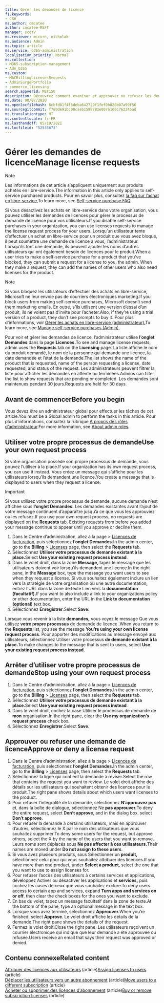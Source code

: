 ```yaml
---
title: Gérer les demandes de licence
f1.keywords:
- CSH
ms.author: cmcatee
author: cmcatee-MSFT
manager: scotv
ms.reviewer: micurn, nicholak
ms.audience: Admin
ms.topic: article
ms.service: o365-administration
localization_priority: Normal
ms.collection:
- M365-subscription-management
- Adm_O365
ms.custom:
- MACBillingLicensesRequests
- AdminSurgePortfolio
- commerce_licensing
search.appverid: MET150
description: Découvrez comment examiner et approuver ou refuser les demandes de licence des utilisateurs pour votre abonnement Microsoft 365 entreprise.
ms.date: 08/07/2020
ms.openlocfilehash: 6cbfd81f4f6deba642729f1fef0b826b07a99f56
ms.sourcegitcommit: f780de91bc00caeb1598781e0076106c76234bad
ms.translationtype: MT
ms.contentlocale: fr-FR
ms.lasthandoff: 05/19/2021
ms.locfileid: "52535673"
---
```

# <a name="manage-license-requests"></a><span data-ttu-id="02657-103">Gérer les demandes de licence</span><span class="sxs-lookup"><span data-stu-id="02657-103">Manage license requests</span></span>

> [!NOTE]
> <span data-ttu-id="02657-104">Les informations de cet article s’appliquent uniquement aux produits achetés en libre-service.</span><span class="sxs-lookup"><span data-stu-id="02657-104">The information in this article only applies to self-service purchased products.</span></span> <span data-ttu-id="02657-105">Pour en savoir plus, consultez [la faq sur l’achat en libre-service.](../subscriptions/self-service-purchase-faq.yml)</span><span class="sxs-lookup"><span data-stu-id="02657-105">To learn more, see [Self-service purchase FAQ](../subscriptions/self-service-purchase-faq.yml).</span></span>

<span data-ttu-id="02657-106">Si vous désactivez les achats en libre-service dans votre organisation, vous pouvez utiliser les demandes de licences pour gérer le processus de demande de licence pour vos utilisateurs.</span><span class="sxs-lookup"><span data-stu-id="02657-106">If you disable self-service purchases in your organization, you can use licenses requests to manage the license request process for your users.</span></span> <span data-ttu-id="02657-107">Lorsqu’un utilisateur tente d’effectuer un achat en libre-service pour un produit que vous avez bloqué, il peut soumettre une demande de licence à vous, l’administrateur. Lorsqu’ils font une demande, ils peuvent ajouter les noms d’autres utilisateurs qui ont également besoin de licences pour le produit.</span><span class="sxs-lookup"><span data-stu-id="02657-107">When a user tries to make a self-service purchase for a product that you’ve blocked, they can submit a request for a license to you, the admin. When they make a request, they can add the names of other users who also need licenses for the product.</span></span>

> [!NOTE]
> <span data-ttu-id="02657-108">Si vous bloquez les utilisateurs d’effectuer des achats en libre-service, Microsoft ne leur envoie pas de courriers électroniques marketing.</span><span class="sxs-lookup"><span data-stu-id="02657-108">If you block users from making self-service purchases, Microsoft doesn’t send them marketing emails.</span></span> <span data-ttu-id="02657-109">En outre, s’ils utilisent une version d’essai d’un produit, ils ne voient pas d’invite pour l’acheter.</span><span class="sxs-lookup"><span data-stu-id="02657-109">Also, if they’re using a trial version of a product, they don’t see prompts to buy it.</span></span> <span data-ttu-id="02657-110">Pour plus d’informations, voir [Gérer les achats en libre-service (administrateur).](../subscriptions/manage-self-service-purchases-admins.md)</span><span class="sxs-lookup"><span data-stu-id="02657-110">To learn more, see [Manage self-service purchases (Admin)](../subscriptions/manage-self-service-purchases-admins.md).</span></span>

<span data-ttu-id="02657-111">Pour voir et gérer les demandes de licence, l’administrateur utilise **l’onglet Demandes** dans la page **Licences.**</span><span class="sxs-lookup"><span data-stu-id="02657-111">To see and manage license requests, admin uses the **Requests** tab on the **Licensing** page.</span></span> <span data-ttu-id="02657-112">La liste affiche le nom du produit demandé, le nom de la personne qui demande une licence, la date demandée et l’état de la demande.</span><span class="sxs-lookup"><span data-stu-id="02657-112">The list shows the name of the product that is requested, name of the person requesting a license, date requested, and status of the request.</span></span> <span data-ttu-id="02657-113">Les administrateurs peuvent filtrer la liste pour afficher les demandes en attente ou terminées.</span><span class="sxs-lookup"><span data-stu-id="02657-113">Admins can filter the list to show requests that are pending or completed.</span></span> <span data-ttu-id="02657-114">Les demandes sont maintenues pendant 30 jours.</span><span class="sxs-lookup"><span data-stu-id="02657-114">Requests are held for 30 days.</span></span>

## <a name="before-you-begin"></a><span data-ttu-id="02657-115">Avant de commencer</span><span class="sxs-lookup"><span data-stu-id="02657-115">Before you begin</span></span>

<span data-ttu-id="02657-116">Vous devez être un administrateur global pour effectuer les tâches de cet article.</span><span class="sxs-lookup"><span data-stu-id="02657-116">You must be a Global admin to perform the tasks in this article.</span></span> <span data-ttu-id="02657-117">Pour plus d’informations, consultez la rubrique [À propos des rôles d’administrateur](../../admin/add-users/about-admin-roles.md).</span><span class="sxs-lookup"><span data-stu-id="02657-117">For more information, see [About admin roles](../../admin/add-users/about-admin-roles.md).</span></span>

## <a name="use-your-own-request-process"></a><span data-ttu-id="02657-118">Utiliser votre propre processus de demande</span><span class="sxs-lookup"><span data-stu-id="02657-118">Use your own request process</span></span>

<span data-ttu-id="02657-119">Si votre organisation possède son propre processus de demande, vous pouvez l’utiliser à la place.</span><span class="sxs-lookup"><span data-stu-id="02657-119">If your organization has its own request process, you can use it instead.</span></span> <span data-ttu-id="02657-120">Vous créez un message qui s’affiche pour les utilisateurs lorsqu’ils demandent une licence.</span><span class="sxs-lookup"><span data-stu-id="02657-120">You create a message that is displayed to users when they request a license.</span></span>

> [!IMPORTANT]
> <span data-ttu-id="02657-121">Si vous utilisez votre propre processus de demande, aucune demande n’est affichée sous **l’onglet Demandes.** Les demandes existantes avant l’ajout de votre message continuent d’apparaître jusqu’à ce que vous les approuviez ou les refusez.</span><span class="sxs-lookup"><span data-stu-id="02657-121">If you use your own request process, no requests are displayed on the **Requests** tab. Existing requests from before you added your message continue to appear until you approve or decline them.</span></span>

1. <span data-ttu-id="02657-122">Dans le Centre d’administration, allez à la page   >  <a href="https://go.microsoft.com/fwlink/p/?linkid=842264" target="_blank">Licences de facturation,</a> puis sélectionnez **l’onglet Demandes.**</span><span class="sxs-lookup"><span data-stu-id="02657-122">In the admin center, go to the **Billing** > <a href="https://go.microsoft.com/fwlink/p/?linkid=842264" target="_blank">Licenses</a> page, then select the **Requests** tab.</span></span>
2. <span data-ttu-id="02657-123">Sélectionnez **Utiliser votre processus de demande existant à la place.**</span><span class="sxs-lookup"><span data-stu-id="02657-123">Select **Use your existing request process instead**.</span></span>
3. <span data-ttu-id="02657-124">Dans le volet droit, dans la zone **Message,** tapez le message que les utilisateurs doivent voir lorsqu’ils demandent une licence.</span><span class="sxs-lookup"><span data-stu-id="02657-124">In the right pane, in the **Message** box, type the message you want users to see when they request a license.</span></span> <span data-ttu-id="02657-125">Si vous souhaitez également inclure un lien vers la stratégie de votre organisation ou une autre documentation, entrez l’URL dans la zone de texte Lien vers la **documentation (facultatif).**</span><span class="sxs-lookup"><span data-stu-id="02657-125">If you want to also include a link to your organizations policy or other documentation, enter the URL in the **Link to documentation (optional)** text box.</span></span>
4. <span data-ttu-id="02657-126">Sélectionnez **Enregistrer**.</span><span class="sxs-lookup"><span data-stu-id="02657-126">Select **Save**.</span></span>

<span data-ttu-id="02657-127">Lorsque vous revenir à la liste **demandes,** vous voyez le message Que vous utilisez **votre propre processus** de demande de licence .</span><span class="sxs-lookup"><span data-stu-id="02657-127">When you return to the **Requests** list, you see the message **You’re using your own license request process**.</span></span> <span data-ttu-id="02657-128">Pour apporter des modifications au message envoyé aux utilisateurs, sélectionnez Utiliser votre processus **de demande existant à la place.**</span><span class="sxs-lookup"><span data-stu-id="02657-128">To make changes to the message that is sent to users, select **Use your existing request process instead**.</span></span>

## <a name="stop-using-your-own-request-process"></a><span data-ttu-id="02657-129">Arrêter d’utiliser votre propre processus de demande</span><span class="sxs-lookup"><span data-stu-id="02657-129">Stop using your own request process</span></span>

1. <span data-ttu-id="02657-130">Dans le Centre d’administration, allez à la page   >  <a href="https://go.microsoft.com/fwlink/p/?linkid=842264" target="_blank">Licences de facturation,</a> puis sélectionnez **l’onglet Demandes.**</span><span class="sxs-lookup"><span data-stu-id="02657-130">In the admin center, go to the **Billing** > <a href="https://go.microsoft.com/fwlink/p/?linkid=842264" target="_blank">Licenses</a> page, then select the **Requests** tab.</span></span>
2. <span data-ttu-id="02657-131">Sélectionnez **Utiliser votre processus de demande existant à la place.**</span><span class="sxs-lookup"><span data-stu-id="02657-131">Select **Use your existing request process instead**.</span></span>
3. <span data-ttu-id="02657-132">Dans le volet droit, cochez la case Utiliser le processus de demande de **mon** organisation.</span><span class="sxs-lookup"><span data-stu-id="02657-132">In the right pane, clear the **Use my organization’s request process** check box.</span></span>
4. <span data-ttu-id="02657-133">Sélectionnez **Enregistrer**.</span><span class="sxs-lookup"><span data-stu-id="02657-133">Select **Save**.</span></span>

## <a name="approve-or-deny-a-license-request"></a><span data-ttu-id="02657-134">Approuver ou refuser une demande de licence</span><span class="sxs-lookup"><span data-stu-id="02657-134">Approve or deny a license request</span></span>

1. <span data-ttu-id="02657-135">Dans le Centre d’administration, allez à la page   >  <a href="https://go.microsoft.com/fwlink/p/?linkid=842264" target="_blank">Licences de facturation,</a> puis sélectionnez **l’onglet Demandes.**</span><span class="sxs-lookup"><span data-stu-id="02657-135">In the admin center, go to the **Billing** > <a href="https://go.microsoft.com/fwlink/p/?linkid=842264" target="_blank">Licenses</a> page, then select the **Requests** tab.</span></span>
2. <span data-ttu-id="02657-136">Sélectionnez la ligne qui contient la demande à réviser.</span><span class="sxs-lookup"><span data-stu-id="02657-136">Select the row that contains the request you want to review.</span></span> <span data-ttu-id="02657-137">Le volet droit affiche des détails sur les utilisateurs qui souhaitent obtenir des licences pour le produit.</span><span class="sxs-lookup"><span data-stu-id="02657-137">The right pane shows details about which users want licenses to the product.</span></span>
3. <span data-ttu-id="02657-138">Pour refuser l’intégralité de la demande, sélectionnez **N’approuvez pas** et, dans la boîte de dialogue, sélectionnez Ne **pas approuver.**</span><span class="sxs-lookup"><span data-stu-id="02657-138">To deny the entire request, select **Don’t approve**, and in the dialog box, select **Don’t approve**.</span></span>
4. <span data-ttu-id="02657-139">Pour refuser la demande à certains utilisateurs, mais en approuver d’autres, sélectionnez le X par le nom des utilisateurs que vous souhaitez supprimer.</span><span class="sxs-lookup"><span data-stu-id="02657-139">To deny some users for the request, but approve others, select the X by the name of the users that you want to remove.</span></span> <span data-ttu-id="02657-140">Leurs noms sont déplacés sous **Ne pas affecter à ces utilisateurs.**</span><span class="sxs-lookup"><span data-stu-id="02657-140">Their names are moved under **Do not assign to these users**.</span></span>
5. <span data-ttu-id="02657-141">Si vous avez plusieurs produits, sous Sélectionner un **produit,** sélectionnez celui pour qui vous souhaitez attribuer des licences.</span><span class="sxs-lookup"><span data-stu-id="02657-141">If you have more than one product, under **Select a product**, select the one that you want to use to assign licenses for.</span></span>
6. <span data-ttu-id="02657-142">Pour refuser l’accès des utilisateurs à certains services et applications, développez Activer ou désactiver les applications et **services,** puis cochez les cases de ceux que vous souhaitez exclure.</span><span class="sxs-lookup"><span data-stu-id="02657-142">To deny users access to certain app and services, expand **Turn apps and services on or off**, then clear the check boxes for the ones you want to exclude.</span></span>
7. <span data-ttu-id="02657-143">En bas du volet, tapez un message facultatif dans la zone de texte.</span><span class="sxs-lookup"><span data-stu-id="02657-143">At the bottom of the pane, type an optional message in the text box.</span></span>
8. <span data-ttu-id="02657-144">Lorsque vous avez terminé, sélectionnez **Approuver.**</span><span class="sxs-lookup"><span data-stu-id="02657-144">When you’re finished, select **Approve**.</span></span> <span data-ttu-id="02657-145">Le volet droit affiche les détails de la demande.</span><span class="sxs-lookup"><span data-stu-id="02657-145">The right pane shows the details of the request.</span></span>
9. <span data-ttu-id="02657-146">Fermez le volet droit.</span><span class="sxs-lookup"><span data-stu-id="02657-146">Close the right pane.</span></span>
    <span data-ttu-id="02657-147">Les utilisateurs reçoivent un courrier électronique qui indique que leur demande a été approuvée ou refusée.</span><span class="sxs-lookup"><span data-stu-id="02657-147">Users receive an email that says their request was approved or denied.</span></span>

## <a name="related-content"></a><span data-ttu-id="02657-148">Contenu connexe</span><span class="sxs-lookup"><span data-stu-id="02657-148">Related content</span></span>

<span data-ttu-id="02657-149">[Attribuer des licences aux utilisateurs](../../admin/manage/assign-licenses-to-users.md) (article)</span><span class="sxs-lookup"><span data-stu-id="02657-149">[Assign licenses to users](../../admin/manage/assign-licenses-to-users.md) (article)</span></span>\
<span data-ttu-id="02657-150">[Déplacer les utilisateurs vers un autre abonnement](../subscriptions/move-users-different-subscription.md) (article)</span><span class="sxs-lookup"><span data-stu-id="02657-150">[Move users to a different subscription](../subscriptions/move-users-different-subscription.md) (article)</span></span>\
<span data-ttu-id="02657-151">[Acheter ou supprimer des licences d’abonnement](buy-licenses.md) (article)</span><span class="sxs-lookup"><span data-stu-id="02657-151">[Buy or remove subscription licenses](buy-licenses.md) (article)</span></span>
